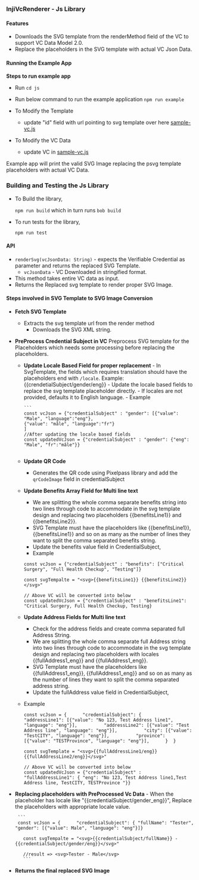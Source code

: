 ### InjiVcRenderer - Js Library

#### Features
- Downloads the SVG template from the renderMethod field of the VC to support VC Data Model 2.0.
- Replace the placeholders in the SVG template with actual VC Json Data.

#### Running the Example App

**Steps to run example app**
- Run `cd js`

- Run below command to run the example application
	`npm run example
`
- To Modify the Template

	- update "id" field with url pointing to svg template over here [sample-vc.js](example/sample-vc.js)

- To Modify the VC Data

	- update VC in [sample-vc.js](example/sample-vc.js)

Example app will print the valid SVG Image replacing the psvg template placeholders with actual VC Data.

  
### Building and Testing the Js Library

- To Build the library,

	`npm run build` which in turn runs `bob build`

- To run tests for the library,

	`npm run test`

#### API
- `renderSvg(vcJsonData: String)` - expects the Verifiable Credential as parameter and returns the replaced SVG Template.
    - `vcJsonData` - VC Downloaded in stringified format.
- This method takes entire VC data as input.
- Returns the Replaced svg template to render proper SVG Image.



#### Steps involved in SVG Template to SVG Image Conversion

- **Fetch SVG Template**
    - Extracts the svg template url from the render method
        - Downloads the SVG XML string.
- **PreProcess Credential Subject in VC**
  Preprocess SVG template for the Placeholders which needs some processing before replacing the placeholders.

    - **Update Locale Based Field for proper replacement**
            -  In SvgTemplate, the fields which requires translation should have the placeholders end with `/locale`.
                Example: {{crendetialSubject/gender/eng}}
            - Update the locale based fields to replace the svg template placeholder directly.
            - If locales are not provided, defaults it to English language.
            - Example
    
          ```
          const vcJson = {"credentialSubject" : "gender": [{"value": "Male", "language":"eng"},
          {"value": "mâle", "language":"fr"}
          ]
          //After updating the locale based fields
          const updatedVcJson = {"credentialSubject" : "gender": {"eng": "Male", "fr":"mâle"}}
        ```
    - **Update QR Code**
        - Generates the QR code using Pixelpass library and add the `qrCodeImage` field in credentialSubject

    - **Update Benefits Array Field for Multi line text**
        -  We are splitting the whole comma separate benefits string into two lines through code to accommodate in the svg template design and replacing two placeholders {{benefitsLine1}} and {{benefitsLine2}}.
        - SVG Template must have the placeholders like {{benefitsLine1}}, {{benefitsLine1}} and so on as many as the number of lines they want to split the comma separated benefits string.
        - Update the benefits value field in CredentialSubject,
        - Example

      ```
      const vcJson = {"credentialSubject" : "benefits": ["Critical Surgery", "Full Health Checkup", "Testing"]}
      
      const svgTempalte = "<svg>{{benefitsLine1}} {{benefitsLine2}}</svg>"
      
      // Above VC will be converted into below
      const updatedVcJson = {"credentialSubject" : "benefitsLine1": "Critical Surgery, Full Health Checkup, Testing}
  
      ```

     - **Update Address Fields for Multi line text**
        - Check for the address fields and create comma separated full Address String.
        - We are splitting the whole comma separate full Address string into two lines through code to accommodate in the svg template design and replacing two placeholders with locales {{fullAddress1_eng}} and {{fullAddress1_eng}}.
        - SVG Template must have the placeholders like {{fullAddress1_eng}}, {{fullAddress1_eng}} and so on as many as the number of lines they want to split the comma separated address string.
        - Update the fullAddress value field in CredentialSubject,
    - Example

      ```
      const vcJson = {      "credentialSubject": {          "addressLine1": [{"value": "No 123, Test Address line1", "language": "eng"}],          "addressLine2": [{"value": "Test Address line", "language": "eng"}],          "city": [{"value": "TestCITY", "language": "eng"}],          "province": [{"value": "TESTProvince", "language": "eng"}],      }  }
      
      const svgTemplate = "<svg>{{fullAddressLine1/eng}} {{fullAddressLine2/eng}}</svg>"
      
      // Above VC will be converted into below
      const updatedVcJson = {"credentialSubject" : "fullAddressLine1": { "eng": "No 123, Test Address line1,Test Address line, TestCITY, TESTProvince "}}
      ```

 - **Replacing placeholders with PreProcessed Vc Data**
        - When the placeholder has locale like "{{credentialSubject/gender_eng}}", Replace the placeholders with appropriate locale value.
        
        ```
        const vcJson = {      "credentialSubject": { "fullName": "Tester", "gender": [{"value": Male", "language": "eng"}]}
          
          const svgTempalte = "<svg>{{credentialSubject/fullName}} - {{credentialSubject/gender/eng}}</svg>"
          
          //result => <svg>Tester - Male</svg>
          ```

- **Returns the final replaced SVG Image**